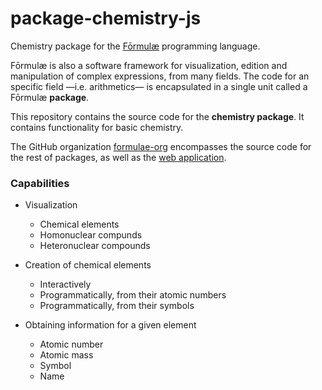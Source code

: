 # package-chemistry-js

Chemistry package for the [Fōrmulæ](https://formulae.org) programming language.

Fōrmulæ is also a software framework for visualization, edition and manipulation of complex expressions, from many fields. The code for an specific field —i.e. arithmetics— is encapsulated in a single unit called a Fōrmulæ **package**.

This repository contains the source code for the **chemistry package**. It contains functionality for basic chemistry.

The GitHub organization [formulae-org](https://github.com/formulae-org) encompasses the source code for the rest of packages, as well as the [web application](https://github.com/formulae-org/formulae-js).

<!--
Take a look at this [tutorial](https://formulae.org/?script=tutorials/Complex) to know the capabilities of the Fōrmulæ arithmetic package.
-->

### Capabilities ###

* Visualization
    * Chemical elements
    * Homonuclear compunds
    * Heteronuclear compounds

* Creation of chemical elements
    * Interactively
    * Programmatically, from their atomic numbers
    * Programmatically, from their symbols

* Obtaining information for a given element
    * Atomic number
    * Atomic mass
    * Symbol
    * Name
